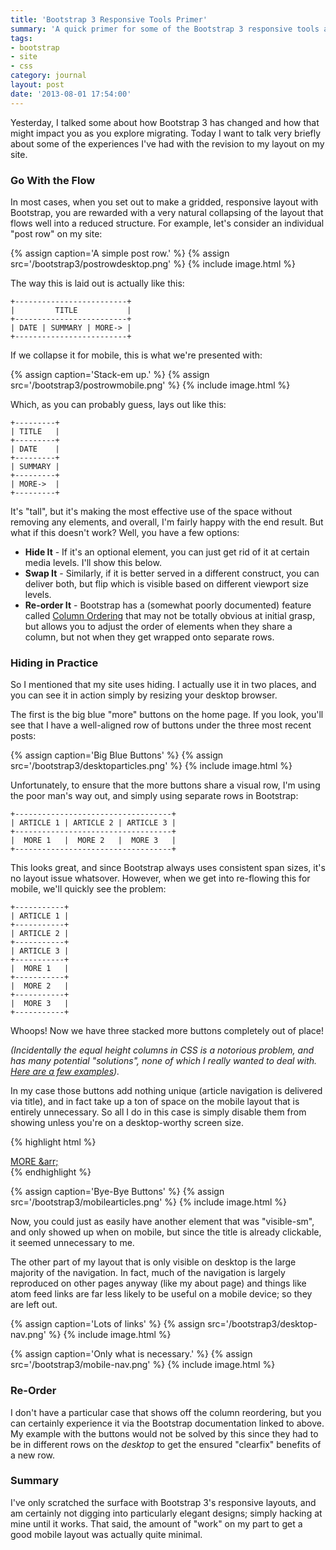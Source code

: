 ```yaml
---
title: 'Bootstrap 3 Responsive Tools Primer'
summary: 'A quick primer for some of the Bootstrap 3 responsive tools as I used them on my site.'
tags:
- bootstrap
- site
- css
category: journal
layout: post
date: '2013-08-01 17:54:00'
---
```


Yesterday, I talked some about how Bootstrap 3 has changed and how that might impact you as you explore migrating. Today I want to talk very briefly about some of the experiences I've had with the revision to my layout on my site.

### Go With the Flow

In most cases, when you set out to make a gridded, responsive layout with Bootstrap, you are rewarded with a very natural collapsing of the layout that flows well into a reduced structure. For example, let's consider an individual "post row" on my site:

{% assign caption='A simple post row.' %}
{% assign src='/bootstrap3/postrowdesktop.png' %}
{% include image.html %}

The way this is laid out is actually like this:

	+-------------------------+
	|         TITLE           |
	+-------------------------+
	| DATE | SUMMARY | MORE-> |
	+-------------------------+

If we collapse it for mobile, this is what we're presented with:

{% assign caption='Stack-em up.' %}
{% assign src='/bootstrap3/postrowmobile.png' %}
{% include image.html %}

Which, as you can probably guess, lays out like this:

	+---------+
	| TITLE   |
	+---------+
	| DATE    |
	+---------+
	| SUMMARY |
	+---------+
	| MORE->  |
	+---------+

It's "tall", but it's making the most effective use of the space without removing any elements, and overall, I'm fairly happy with the end result. But what if this doesn't work? Well, you have a few options:

* **Hide It** - If it's an optional element, you can just get rid of it at certain media levels. I'll show this below.
* **Swap It** - Similarly, if it is better served in a different construct, you can deliver both, but flip which is visible based on different viewport size levels.
* **Re-order It** - Bootstrap has a (somewhat poorly documented) feature called [Column Ordering](http://getbootstrap.com/css/#grid-column-ordering) that may not be totally obvious at initial grasp, but allows you to adjust the order of elements when they share a column, but not when they get wrapped onto separate rows.

### Hiding in Practice

So I mentioned that my site uses hiding. I actually use it in two places, and you can see it in action simply by resizing your desktop browser.

The first is the big blue "more" buttons on the home page. If you look, you'll see that I have a well-aligned row of buttons under the three most recent posts:

{% assign caption='Big Blue Buttons' %}
{% assign src='/bootstrap3/desktoparticles.png' %}
{% include image.html %}

Unfortunately, to ensure that the more buttons share a visual row, I'm using the poor man's way out, and simply using separate rows in Bootstrap:

	+-----------------------------------+
	| ARTICLE 1 | ARTICLE 2 | ARTICLE 3 |
	+-----------------------------------+
	|  MORE 1   |  MORE 2   |  MORE 3   |
	+-----------------------------------+

This looks great, and since Bootstrap always uses consistent span sizes, it's no layout issue whatsover. However, when we get into re-flowing this for mobile, we'll quickly see the problem:

	+-----------+
	| ARTICLE 1 |
	+-----------+
	| ARTICLE 2 |
	+-----------+
	| ARTICLE 3 |
	+-----------+
	|  MORE 1   |
	+-----------+
	|  MORE 2   |
	+-----------+
	|  MORE 3   |
	+-----------+

Whoops! Now we have three stacked more buttons completely out of place!

_(Incidentally the equal height columns in CSS is a notorious problem, and has many potential "solutions", none of which I really wanted to deal with. [Here are a few examples](http://www.vanseodesign.com/css/equal-height-columns/))._

In my case those buttons add nothing unique (article navigation is delivered via title), and in fact take up a ton of space on the mobile layout that is entirely unnecessary. So all I do in this case is simply disable them from showing unless you're on a desktop-worthy screen size.

{% highlight html %}
<div class="col-lg-4 visible-lg">
	<a href="..." class="btn btn-large btn-block btn-primary">MORE &arr;</a>
</div>
{% endhighlight %}

{% assign caption='Bye-Bye Buttons' %}
{% assign src='/bootstrap3/mobilearticles.png' %}
{% include image.html %}

Now, you could just as easily have another element that was "visible-sm", and only showed up when on mobile, but since the title is already clickable, it seemed unnecessary to me.

The other part of my layout that is only visible on desktop is the large majority of the navigation. In fact, much of the navigation is largely reproduced on other pages anyway (like my about page) and things like atom feed links are far less likely to be useful on a mobile device; so they are left out.

{% assign caption='Lots of links' %}
{% assign src='/bootstrap3/desktop-nav.png' %}
{% include image.html %}

{% assign caption='Only what is necessary.' %}
{% assign src='/bootstrap3/mobile-nav.png' %}
{% include image.html %}

### Re-Order 

I don't have a particular case that shows off the column reordering, but you can certainly experience it via the Bootstrap documentation linked to above. My example with the buttons would not be solved by this since they had to be in different rows on the *desktop* to get the ensured "clearfix" benefits of a new row.

### Summary

I've only scratched the surface with Bootstrap 3's responsive layouts, and am certainly not digging into particularly elegant designs; simply hacking at mine until it works. That said, the amount of "work" on my part to get a good mobile layout was actually quite minimal.
